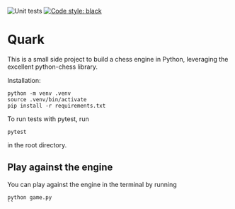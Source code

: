 ![Unit tests](https://github.com/madtheorist/patzer-bot/actions/workflows/python-app.yml/badge.svg)
[![Code style: black](https://img.shields.io/badge/code%20style-black-000000.svg)](https://github.com/psf/black)

# Quark

This is a small side project to build a chess engine in Python, leveraging the excellent python-chess library.

Installation:

```
python -m venv .venv
source .venv/bin/activate
pip install -r requirements.txt
```

To run tests with pytest, run

```
pytest
```

in the root directory.

## Play against the engine

You can play against the engine in the terminal by running

```
python game.py
``